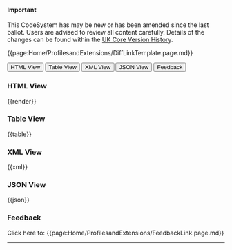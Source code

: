 <div id="newAsset" markdown="span" class="alert alert-success" role="alert"><h4><i class="fa fa-star"></i> Important</h4>
This CodeSystem has may be new or has been amended since the last ballot. Users are advised to review all content carefully. Details of the changes can be found within the <a href="https://simplifier.net/guide/UKCoreVersionHistory/Home/STU3-Sequence.page.md?version=current">UK Core Version History</a>.

{{page:Home/ProfilesandExtensions/DiffLinkTemplate.page.md}}
</div>

<div class="tab">
 <button class="tablinks active" onclick="openTab(event, 'HTML View')">HTML View</button>
 <button class="tablinks" onclick="openTab(event, 'Table View')">Table View</button>
  <button class="tablinks" onclick="openTab(event, 'XML View')">XML View</button>
  <button class="tablinks" onclick="openTab(event, 'JSON View')">JSON View</button>
  <button class="tablinks feedback" onclick="openTab(event, 'Feedback')">Feedback</button>
</div>

<div id="HTML View" class="tabcontent" style="display:block">
  <h3>HTML View</h3>
{{render}}
</div>
<div id="Table View" class="tabcontent">
  <h3>Table View</h3>
{{table}}
</div>
<div id="XML View" class="tabcontent">
  <h3>XML View</h3>
{{xml}}
</div>
<div id="JSON View" class="tabcontent">
  <h3>JSON View</h3>
{{json}}
</div>
<div id="Feedback" class="tabcontent">
  <h3>Feedback</h3>
Click here to: {{page:Home/ProfilesandExtensions/FeedbackLink.page.md}}</a>
</div>

---
